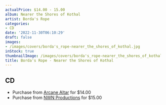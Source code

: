 ```yaml
---
actualPrice: $14.00 - 15.00
album: Nearer the Shores of Kothal
artist: Borda's Rope
categories:
- CD
date: '2022-11-30T06:10:29'
draft: false
images:
- /images/covers/borda's_rope-nearer_the_shores_of_kothal.jpg
inStock: true
thumbnailImage: /images/covers/borda's_rope-nearer_the_shores_of_kothal-thumb.jpg
title: Borda's Rope - Nearer the Shores of Kothal
---
```


## CD
* Purchase from [Arcane Altar](https://arcanealtar.bigcartel.com/product/borda-s-rope-nearer-the-shores-of-kothal-cd) for $14.00
* Purchase from [NWN Productions](http://shop.nwnprod.com/index.php?route=product/product&path=93&product_id=20777&sort=pd.name&order=ASC) for $15.00

